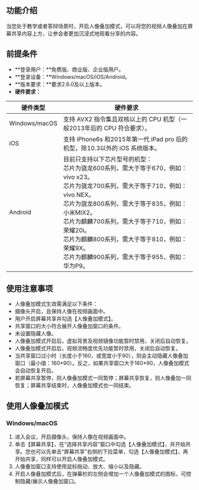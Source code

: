 ## 功能介绍
当您处于教学或者答辩场景时，开启人像叠加模式，可以将您的视频人像叠加在屏幕共享内容上方，让参会者更加沉浸式地观看分享的内容。

## 前提条件
- **登录用户：**免费版、商业版、企业版用户。
- **登录设备：**Windows/macOS/iOS/Android。
- **版本要求：**要求2.6.0及以上版本。
- **硬件要求：**
 <table>
<thead>
<tr>
<th><strong>硬件类型</th>
<th><strong>硬件要求</th>
</tr>
</thead>
<tbody><tr>
<td>Windows/macOS</td>
<td>支持 AVX2 指令集且双核以上的 CPU 机型（一般2013年后的 CPU 符合要求）。</td>
</tr>
<tr>
<td>iOS</td>
<td>支持 iPhone6s 和2015年第一代 iPad pro 后的机型，除10.3以外的 iOS 系统版本。</td>
</tr>
<tr>
<td>Android</td>
<td>目前只支持以下芯片型号的机型：<br>芯片为骁龙600系列，需大于等于670，例如：vivo x23。<br>芯片为骁龙700系列，需大于等于710，例如：vivo NEX。<br>芯片为骁龙800系列，需大于等于835，例如：小米MIX2。<br>芯片为麒麟700系列，需大于等于710，例如：荣耀20i。<br>芯片为麒麟800系列，需大于等于810，例如：荣耀9X。<br>芯片为麒麟900系列，需大于等于955，例如：华为P9。</td>
</tr>
</tbody></table>

## 使用注意事项
- 人像叠加模式生效需满足以下条件：
 - 摄像头开启，且保持人像在视频画面中。
 - 用户开启屏幕共享并勾选【人像叠加模式】。
 - 共享窗口的大小符合展开人像叠加窗口的条件。
 - 未设置隐藏人像。
- 人像叠加模式开启后，虚拟背景及视频镜像功能暂时禁用，关闭后自动恢复。
- 人像叠加模式开启后，视频流畅度优先功能暂时禁用，关闭后自动恢复。
- 当共享窗口过小时（长度小于160，或宽度小于90），则会主动隐藏人像叠加窗口（最小值：160\*90）。反之，如果共享窗口大于160\*90，人像叠加模式会自动恢复开启。
- 若屏幕共享暂停，则人像叠加模式一同暂停；屏幕共享恢复，则人像叠加一同恢复；屏幕共享结束时，人像叠加模式也一同结束。

## 使用人像叠加模式
### Windows/macOS
1. 进入会议，开启摄像头，保持人像在视频画面中。
2. 单击【屏幕共享】，在“选择共享内容”窗口中勾选【人像叠加模式】，并开始共享。您也可以先单击“屏幕共享”右侧的下拉菜单，勾选【人像叠加模式】，再开始共享，同样可以开启人像叠加模式。
3. 人像叠加窗口支持使用鼠标拖动、放大、缩小以及隐藏。
4. 开启人像叠加模式后，在弹幕栏的左侧会增加一个人像叠加模式的图标，可控制隐藏/展示人像叠加窗口。


